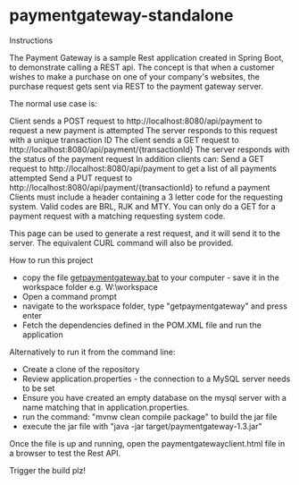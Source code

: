 # paymentgateway-standalone

Instructions

The Payment Gateway is a sample Rest application created in Spring Boot, to demonstrate calling a REST api. The concept is that when a customer wishes to make a purchase on one of your company's websites, the purchase request gets sent via REST to the payment gateway server.

The normal use case is:

Client sends a POST request to http://localhost:8080/api/payment to request a new payment is attempted
The server responds to this request with a unique transaction ID
The client sends a GET request to http://localhost:8080/api/payment/{transactionId}
The server responds with the status of the payment request
In addition clients can:
Send a GET request to http://localhost:8080/api/payment to get a list of all payments attempted
Send a PUT request to http://localhost:8080/api/payment/{transactionId} to refund a payment
Clients must include a header containing a 3 letter code for the requesting system. Valid codes are BRL, RJK and MTY. You can only do a GET for a payment request with a matching requesting system code.

This page can be used to generate a rest request, and it will send it to the server. The equivalent CURL command will also be provided.

How to run this project
- copy the file  <a href="https://raw.githubusercontent.com/vppmatt/payment-gateway-standalone-starter/main/getpaymentgateway.bat" download>getpaymentgateway.bat</a> to your computer - save it in the workspace folder e.g. W:\workspace
- Open a command prompt 
- navigate to the workspace folder, type "getpaymentgateway" and press enter
- Fetch the dependencies defined in the POM.XML file and run the application

Alternatively to run it from the command line:

- Create a clone of the repository
- Review application.properties - the connection to a MySQL server needs to be set 
- Ensure you have created an empty database on the mysql server with a name matching that in application.properties.
- run the command: "mvnw clean compile package" to build the jar file
- execute the jar file with "java -jar target/paymentgateway-1.3.jar"

Once the file is up and running, open the paymentgatewayclient.html file in a browser to test the Rest API.

Trigger the build plz!
